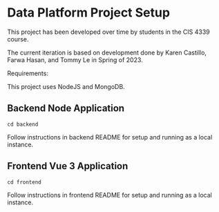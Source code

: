 # Data Platform Project Setup

This project has been developed over time by students in the CIS 4339 course.

The current iteration is based on development done by Karen Castillo, Farwa Hasan, and Tommy Le in Spring of 2023.

Requirements:

This project uses NodeJS and MongoDB.

## Backend Node Application
```
cd backend
```
Follow instructions in backend README for setup and running as a local instance.

## Frontend Vue 3 Application
```
cd frontend
```
Follow instructions in frontend README for setup and running as a local instance.
